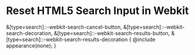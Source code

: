 
# Reset HTML5 Search Input in Webkit

  &[type=search]::-webkit-search-cancel-button,
  &[type=search]::-webkit-search-decoration,
  &[type=search]::-webkit-search-results-button,
  &[type=search]::-webkit-search-results-decoration {
    @include appearance(none);
  }